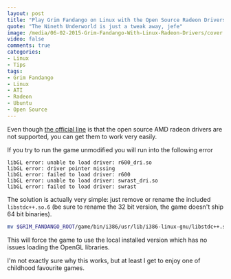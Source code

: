 ```yaml
---
layout: post
title: "Play Grim Fandango on Linux with the Open Source Radeon Drivers"
quote: "The Nineth Underworld is just a tweak away, jefe"
image: /media/06-02-2015-Grim-Fandango-With-Linux-Radeon-Drivers/cover.png
video: false
comments: true
categories:
- Linux
- Tips
tags:
- Grim Fandango
- Linux
- ATI
- Radeon
- Ubuntu
- Open Source
---
```

Even though [the official line](http://steamcommunity.com/app/316790/discussions/0/620703493334148904) is that the open source AMD radeon drivers are not supported, you can get them to work very easily.

If you try to run the game unmodified you will run into the following error

```
libGL error: unable to load driver: r600_dri.so
libGL error: driver pointer missing
libGL error: failed to load driver: r600
libGL error: unable to load driver: swrast_dri.so
libGL error: failed to load driver: swrast
```

The solution is actually very simple: just remove or rename the included `libstdc++.so.6` (be sure to rename the 32 bit version, the game doesn't ship 64 bit binaries).

```bash
mv $GRIM_FANDANGO_ROOT/game/bin/i386/usr/lib/i386-linux-gnu/libstdc++.so.6 $GRIM_FANDANGO_ROOT/game/bin/i386/usr/lib/i386-linux-gnu/libstdc++.so.6.bak
```
This will force the game to use the local installed version which has no issues loading the OpenGL libraries.

I'm not exactly sure why this works, but at least I get to enjoy one of childhood favourite games.
